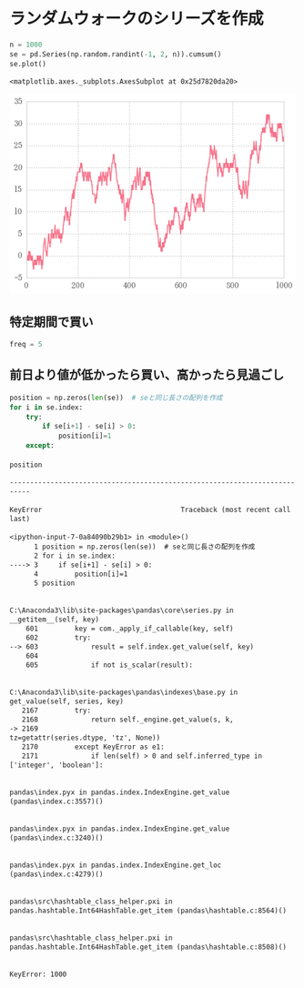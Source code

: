 
# ランダムウォークのシリーズを作成


```python
n = 1000
se = pd.Series(np.random.randint(-1, 2, n)).cumsum()
se.plot()
```




    <matplotlib.axes._subplots.AxesSubplot at 0x25d7820da20>




![png](randomwalk_files/randomwalk_1_1.png)


## 特定期間で買い


```python
freq = 5 
```

## 前日より値が低かったら買い、高かったら見過ごし


```python
position = np.zeros(len(se))  # seと同じ長さの配列を作成
for i in se.index:
    try: 
        if se[i+1] - se[i] > 0:
            position[i]=1
    except:
        
position
```


    ---------------------------------------------------------------------------

    KeyError                                  Traceback (most recent call last)

    <ipython-input-7-0a84090b29b1> in <module>()
          1 position = np.zeros(len(se))  # seと同じ長さの配列を作成
          2 for i in se.index:
    ----> 3     if se[i+1] - se[i] > 0:
          4         position[i]=1
          5 position
    

    C:\Anaconda3\lib\site-packages\pandas\core\series.py in __getitem__(self, key)
        601         key = com._apply_if_callable(key, self)
        602         try:
    --> 603             result = self.index.get_value(self, key)
        604 
        605             if not is_scalar(result):
    

    C:\Anaconda3\lib\site-packages\pandas\indexes\base.py in get_value(self, series, key)
       2167         try:
       2168             return self._engine.get_value(s, k,
    -> 2169                                           tz=getattr(series.dtype, 'tz', None))
       2170         except KeyError as e1:
       2171             if len(self) > 0 and self.inferred_type in ['integer', 'boolean']:
    

    pandas\index.pyx in pandas.index.IndexEngine.get_value (pandas\index.c:3557)()
    

    pandas\index.pyx in pandas.index.IndexEngine.get_value (pandas\index.c:3240)()
    

    pandas\index.pyx in pandas.index.IndexEngine.get_loc (pandas\index.c:4279)()
    

    pandas\src\hashtable_class_helper.pxi in pandas.hashtable.Int64HashTable.get_item (pandas\hashtable.c:8564)()
    

    pandas\src\hashtable_class_helper.pxi in pandas.hashtable.Int64HashTable.get_item (pandas\hashtable.c:8508)()
    

    KeyError: 1000



```python

```
